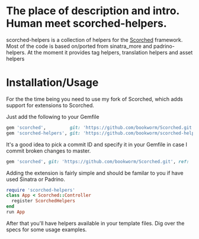 # The place of description and intro. Human meet scorched-helpers. 

scorched-helpers is a collection of helpers for the [Scorched](https://github.com/Wardrop/Scorched) framework. 
Most of the code is based on/ported from sinatra_more and padrino-helpers. At the moment it provides tag helpers, translation helpers and asset helpers

# Installation/Usage

For the the time being you need to use my fork of Scorched, which adds support for extensions to Scorched.

Just add the following to your Gemfile

```ruby
gem 'scorched',         git: 'https://github.com/bookworm/Scorched.git'
gem 'scorched-helpers', git: 'https://github.com/bookworm/scorched-helpers.git'
```

It's a good idea to pick a commit ID and specify it in your Gemfile in case I commit broken changes to master.

```ruby
gem 'scorched', git: 'https://github.com/bookworm/Scorched.git', ref: '7e4faf7aea36151c9414480d929104fa0525d325'
```

Adding the extension is fairly simple and should be familar to you if have used Sinatra or Padrino.

```ruby
require 'scorched-helpers'
class App < Scorched::Controller
  register ScorchedHelpers
end
run App
```

After that you'll have helpers available in your template files. Dig over the specs for some usage examples.
